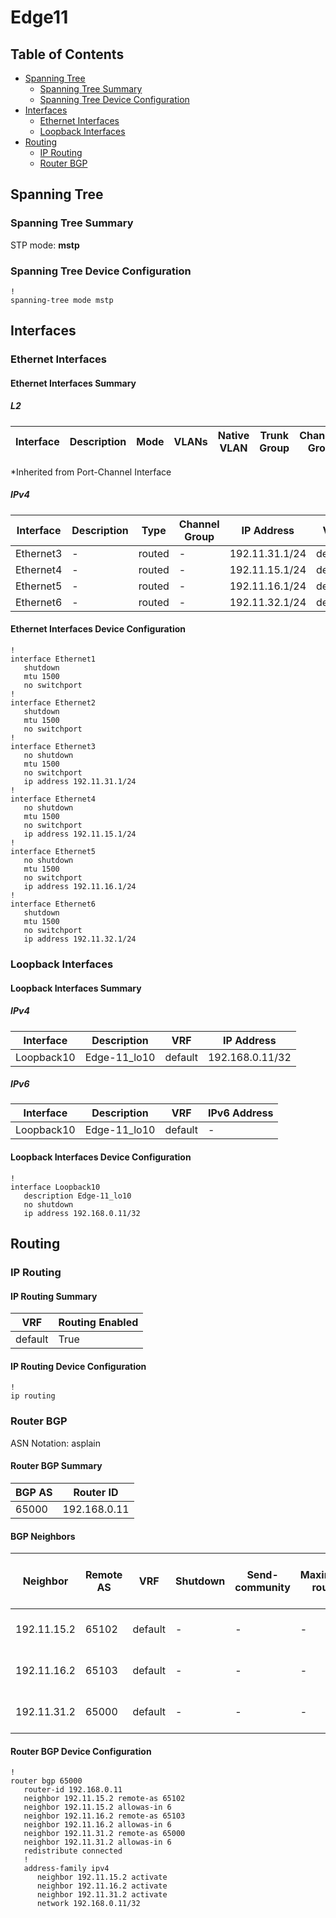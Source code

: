 # Edge11

## Table of Contents

- [Spanning Tree](#spanning-tree)
  - [Spanning Tree Summary](#spanning-tree-summary)
  - [Spanning Tree Device Configuration](#spanning-tree-device-configuration)
- [Interfaces](#interfaces)
  - [Ethernet Interfaces](#ethernet-interfaces)
  - [Loopback Interfaces](#loopback-interfaces)
- [Routing](#routing)
  - [IP Routing](#ip-routing)
  - [Router BGP](#router-bgp)

## Spanning Tree

### Spanning Tree Summary

STP mode: **mstp**

### Spanning Tree Device Configuration

```eos
!
spanning-tree mode mstp
```

## Interfaces

### Ethernet Interfaces

#### Ethernet Interfaces Summary

##### L2

| Interface | Description | Mode | VLANs | Native VLAN | Trunk Group | Channel-Group |
| --------- | ----------- | ---- | ----- | ----------- | ----------- | ------------- |

*Inherited from Port-Channel Interface

##### IPv4

| Interface | Description | Type | Channel Group | IP Address | VRF |  MTU | Shutdown | ACL In | ACL Out |
| --------- | ----------- | -----| ------------- | ---------- | ----| ---- | -------- | ------ | ------- |
| Ethernet3 | - | routed | - | 192.11.31.1/24 | default | 1500 | False | - | - |
| Ethernet4 | - | routed | - | 192.11.15.1/24 | default | 1500 | False | - | - |
| Ethernet5 | - | routed | - | 192.11.16.1/24 | default | 1500 | False | - | - |
| Ethernet6 | - | routed | - | 192.11.32.1/24 | default | 1500 | True | - | - |

#### Ethernet Interfaces Device Configuration

```eos
!
interface Ethernet1
   shutdown
   mtu 1500
   no switchport
!
interface Ethernet2
   shutdown
   mtu 1500
   no switchport
!
interface Ethernet3
   no shutdown
   mtu 1500
   no switchport
   ip address 192.11.31.1/24
!
interface Ethernet4
   no shutdown
   mtu 1500
   no switchport
   ip address 192.11.15.1/24
!
interface Ethernet5
   no shutdown
   mtu 1500
   no switchport
   ip address 192.11.16.1/24
!
interface Ethernet6
   shutdown
   mtu 1500
   no switchport
   ip address 192.11.32.1/24
```

### Loopback Interfaces

#### Loopback Interfaces Summary

##### IPv4

| Interface | Description | VRF | IP Address |
| --------- | ----------- | --- | ---------- |
| Loopback10 | Edge-11_lo10 | default | 192.168.0.11/32 |

##### IPv6

| Interface | Description | VRF | IPv6 Address |
| --------- | ----------- | --- | ------------ |
| Loopback10 | Edge-11_lo10 | default | - |

#### Loopback Interfaces Device Configuration

```eos
!
interface Loopback10
   description Edge-11_lo10
   no shutdown
   ip address 192.168.0.11/32
```

## Routing

### IP Routing

#### IP Routing Summary

| VRF | Routing Enabled |
| --- | --------------- |
| default | True |

#### IP Routing Device Configuration

```eos
!
ip routing
```

### Router BGP

ASN Notation: asplain

#### Router BGP Summary

| BGP AS | Router ID |
| ------ | --------- |
| 65000 | 192.168.0.11 |

#### BGP Neighbors

| Neighbor | Remote AS | VRF | Shutdown | Send-community | Maximum-routes | Allowas-in | BFD | RIB Pre-Policy Retain | Route-Reflector Client | Passive | TTL Max Hops |
| -------- | --------- | --- | -------- | -------------- | -------------- | ---------- | --- | --------------------- | ---------------------- | ------- | ------------ |
| 192.11.15.2 | 65102 | default | - | - | - | Allowed, allowed 6 times | - | - | - | - | - |
| 192.11.16.2 | 65103 | default | - | - | - | Allowed, allowed 6 times | - | - | - | - | - |
| 192.11.31.2 | 65000 | default | - | - | - | Allowed, allowed 6 times | - | - | - | - | - |

#### Router BGP Device Configuration

```eos
!
router bgp 65000
   router-id 192.168.0.11
   neighbor 192.11.15.2 remote-as 65102
   neighbor 192.11.15.2 allowas-in 6
   neighbor 192.11.16.2 remote-as 65103
   neighbor 192.11.16.2 allowas-in 6
   neighbor 192.11.31.2 remote-as 65000
   neighbor 192.11.31.2 allowas-in 6
   redistribute connected
   !
   address-family ipv4
      neighbor 192.11.15.2 activate
      neighbor 192.11.16.2 activate
      neighbor 192.11.31.2 activate
      network 192.168.0.11/32
```
